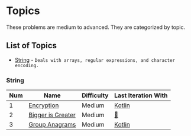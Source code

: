 # Topics

These problems are medium to advanced. They are categorized by topic.

## List of Topics

- [String](#string) - `Deals with arrays, regular expressions, and character encoding.`

### String

| Num | Name                                                                                 | Difficulty | Last Iteration With                            |
| --- | ------------------------------------------------------------------------------------ | ---------- | ---------------------------------------------- |
| 1   | [Encryption](https://www.hackerrank.com/challenges/encryption/problem)               | Medium     | [Kotlin](HackerRank/Encryption/Iteration1.kt)  |
| 2   | [Bigger is Greater](https://www.hackerrank.com/challenges/bigger-is-greater/problem) | Medium     | [🔴](HackerRank/BiggerIsGreater/Iteration1.kt) |
| 3   | [Group Anagrams](https://leetcode.com/problems/group-anagrams/)                      | Medium     | [Kotlin](LeetCode/GroupAnagrams/Iteration1.kt) |
